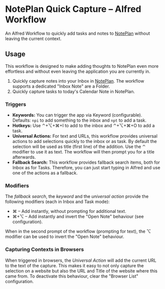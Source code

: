 # NotePlan Quick Capture – Alfred Workflow
An Alfred Workflow to quickly add tasks and notes to [NotePlan](https://noteplan.co/) without leaving the current context.

## Usage
This workflow is designed to make adding thoughts to NotePlan even more effortless and without even leaving the application you are currently in.

1. Quickly capture notes into your Inbox in [NotePlan](https://noteplan.co/). The workflow supports a dedicated "Inbox Note" are a Folder.
2. Quickly capture tasks to today's Calendar Note in NotePlan.

### Triggers
- **Keywords:** You can trigger the app via Keyword (configurable). Defaults: `npi` to add something to the inbox and `npt` to add a task.
- **Hotkeys:** Use ⌃+⌥+⌘+I to add to the inbox and ⌃+⌥+⌘+O to add a task.
- **Universal Actions:** For text and URLs, this workflow provides universal actions to add selections quickly to the inbox or as task. By default the selection will be used as title (first line) of the addition. Use the ⌃ modifier to use it as text. The workflow will then prompt you for a title afterwards.
- **Fallback Search:** This workflow provides fallback search items, both for Inbox as for Tasks. Therefore, you can just start typing in Alfred and use one of the actions as a fallback.

### Modifiers
The *fallback search*, the *keyword* and the *universal action* provide the following modifiers (each in Inbox and Task mode):
- ⌘ – Add instantly, without prompting for additional text.
- ⌘+⌥ – Add instantly and invert the "Open Note" behaviour (see configuration).

When in the second prompt of the workflow (prompting for text), the ⌥ modifier can be used to invert the "Open Note" behaviour.

### Capturing Contexts in Browsers
When triggered in browsers, the *Universal Action* will add the current URL to the text of the capture. This makes it easy to not only capture the selection on a website but also the URL and Title of the website where this came from.
To deactivate this behaviour, clear the "Browser List" configuration.